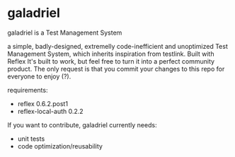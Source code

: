 # galadriel
galadriel is a Test Management System


a simple, badly-designed, extremelly code-inefficient and unoptimized Test Management System, which inherits inspiration from testlink. Built with Reflex It's built to work, but feel free to turn it into a perfect community product. The only request is that you commit your changes to this repo for everyone to enjoy (?).

requirements:
* reflex 0.6.2.post1
* reflex-local-auth 0.2.2

If you want to contribute, galadriel currently needs:
* unit tests
* code optimization/reusability